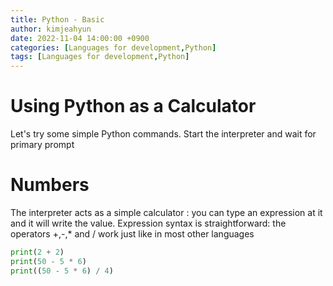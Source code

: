 ```yaml
---
title: Python - Basic
author: kimjeahyun
date: 2022-11-04 14:00:00 +0900
categories: [Languages for development,Python]
tags: [Languages for development,Python]
---
```


# Using Python as a Calculator

Let's try some simple Python commands. Start the interpreter and wait for primary prompt

# Numbers

The interpreter acts as a simple calculator : you can type an expression at it and it will write the value. Expression syntax is straightforward:
the operators +,-,* and / work just like in most other languages 

```python
print(2 + 2)
print(50 - 5 * 6)
print((50 - 5 * 6) / 4)
```